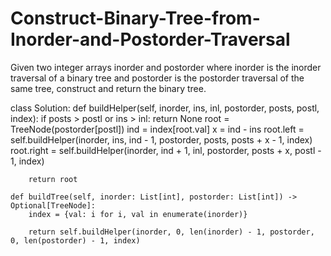 # Construct-Binary-Tree-from-Inorder-and-Postorder-Traversal

Given two integer arrays inorder and postorder where inorder is the inorder traversal of a binary tree and postorder is the postorder traversal of the same tree, construct and return the binary tree.

class Solution:
    def buildHelper(self, inorder, ins, inl, postorder, posts, postl, index):
        if posts > postl or ins > inl:
            return None
        root = TreeNode(postorder[postl])
        ind = index[root.val]
        x = ind - ins
        root.left = self.buildHelper(inorder, ins, ind - 1, postorder, posts, posts + x - 1, index)
        root.right = self.buildHelper(inorder, ind + 1, inl, postorder, posts + x, postl - 1, index)

        return root

    def buildTree(self, inorder: List[int], postorder: List[int]) -> Optional[TreeNode]:
        index = {val: i for i, val in enumerate(inorder)}
        
        return self.buildHelper(inorder, 0, len(inorder) - 1, postorder, 0, len(postorder) - 1, index)
